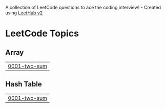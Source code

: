 A collection of LeetCode questions to ace the coding interview! - Created using [LeetHub v2](https://github.com/arunbhardwaj/LeetHub-2.0)
<!---LeetCode Topics Start-->
# LeetCode Topics
## Array
|  |
| ------- |
| [0001-two-sum](https://github.com/Harinisenthilkumar/Leetcode/tree/master/0001-two-sum) |
## Hash Table
|  |
| ------- |
| [0001-two-sum](https://github.com/Harinisenthilkumar/Leetcode/tree/master/0001-two-sum) |
<!---LeetCode Topics End-->